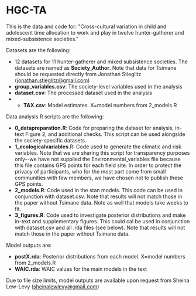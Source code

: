 # HGC-TA
This is the data and code for: "Cross-cultural variation in child and adolescent time allocation to work and play in twelve hunter-gatherer and mixed-subsistence societies."

Datasets are the following:
- 12 datasets for 11 hunter-gatherer and mixed subsistence societies. The datasets are named as **Society_Author**. Note that data for Tsimane should be requested directly from Jonathan Stieglitz (jonathan.stieglitz@gmail.com)
- **group_variables.csv**: The society-level variables used in the analysis
- **dataset.csv**: The processed dataset used in the analysis
- - **TAX.csv**: Model estimates. X=model numbers from 2_models.R

Data analysis R scripts are the following:
- **0_datapreparation.R**: Code for preparing the dataset for analysis, in-text Figure 2, and additional checks. This script can be used alongside the society-specific datasets. 
- **1_ecologicalvariables**.R: Code used to generate the climatic and risk variables. Note that we are sharing this script for transparency purposes only--we have not supplied the Environmental_variables file because this file contains GPS points for each field site. In order to protect the privacy of participants, who for the most part come from small communities with few members, we have chosen not to publish these GPS points.
- **2_models.R**: Code used in the stan models. This code can be used in conjunction with dataset.csv. Note that results will not match those in the paper without Tsimane data. Note as well that models take weeks to fit.
- **3_figures.R**: Code used to investigate posterior distributions and make in-text and supplementary figures. This could cal be used in conjunction with dataset.csv and all .rda files (see below). Note that results will not match those in the paper without Tsimane data. 

Model outputs are:
- **postX.rda**: Posterior distributions from each model. X=model numbers from 2_models.R
- **WAIC.rda**: WAIC values for the main models in the text

Due to file size limits, model outputs are available upon request from Sheina Lew-Levy (sheinalewlevy@gmail.com)
